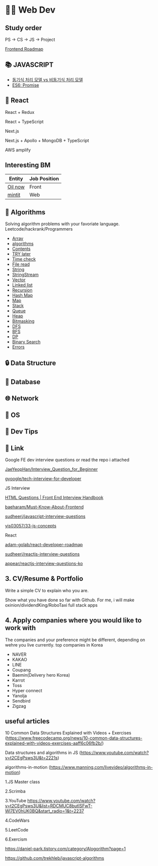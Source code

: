 # 👨‍💻 Web Dev

## Study order
PS -> CS -> JS -> Project

[Frontend Roadmap](https://roadmap.sh/frontend)

## 📚 JAVASCRIPT
  * [동기식 처리 모델 vs 비동기식 처리 모델](./docs/Javascript/AsynchronousProcessing.md)
  * [ES6: Promise](./docs/Javascript/Promise.md)

  
## 📘 React

React + Redux

React + TypeScript

Next.js

Next.js + Apollo + MongoDB + TypeScript

AWS amplify





## Interesting BM

| Entity | Job Position  |
| ------ | ------------- |
| [Oil now](https://mintit.co.kr/introduce/aboutMintit.do) | Front  |
| [mintit](https://mintit.co.kr/introduce/aboutMintit.do) | Web  |




## 📔 Algorithms
Solving algorithm problems with your favoriate language.
Leetcode/hackrank/Programmers

- [Array](/array)
- [algorithms](#algorithms)
- [Contents](#contents)
- [TRY later](#try-later)
- [Time check](#time-check)
- [File read](#file-read)
- [String](#string)
- [StringStream](#stringstream)
- [Vector](#vector)
- [Linked list](#linked-list)
- [Recursion](#recursion)
- [Hash Map](#hash-map)
- [Map](#map)
- [Stack](#stack)
- [Queue](#queue)
- [Heap](#heap)
- [Bitmasking](#bitmasking)
- [DFS](#dfs)
- [BFS](#bfs)
- [DP](#dp)
- [Binary Search](#binary-search)
- [Errors](#errors)

## 🔒 Data Structure


## 📓 Database

## 🌐 Network

## 🤖 OS

## 💯 Dev Tips



## 🔗 Link
Google FE dev interview questions or read the repo i attached

[JaeYeopHan/Interview_Question_for_Beginner](https://github.com/JaeYeopHan/Interview_Question_for_Beginner)

[gyoogle/tech-interview-for-developer](https://github.com/gyoogle/tech-interview-for-developer)

JS Interview

[HTML Questions | Front End Interview Handbook](https://yangshun.github.io/front-end-interview-handbook/en/html-questions)

[baeharam/Must-Know-About-Frontend](https://github.com/baeharam/Must-Know-About-Frontend)

[sudheerj/javascript-interview-questions](https://github.com/sudheerj/javascript-interview-questions)

[yjs03057/33-js-concepts](https://github.com/yjs03057/33-js-concepts)

React

[adam-golab/react-developer-roadmap](https://github.com/adam-golab/react-developer-roadmap)

[sudheerj/reactjs-interview-questions](https://github.com/sudheerj/reactjs-interview-questions)

[appear/reactjs-interview-questions-ko](https://github.com/appear/reactjs-interview-questions-ko)

## 3. CV/Resume & Portfolio

Write a simple CV to explain who you are.

Show what you have done so far with Github.
For me, i will make oxinion/dividendKing/RoboTaxi full stack apps

## 4. Apply companies where you would like to work with

 The companies and your preference might be different, depending on wehre you live currently.
 top companies in Korea

- NAVER
- KAKAO
- LINE
- Coupang
- Baemin(Delivery hero Korea)
- Karrot
- Toss
- Hyper connect
- Yanolja
- Sendbird
- Zigzag

## useful articles

10 Common Data Structures Explained with Videos + Exercises
(<https://www.freecodecamp.org/news/10-common-data-structures-explained-with-videos-exercises-aaff6c06fb2b/>)

Data structures and algorithms in JS
(<https://www.youtube.com/watch?v=t2CEgPsws3U&t=2221s>)

algorithms-in-motion
(<https://www.manning.com/livevideo/algorithms-in-motion>)

  1.JS Master class

  2.Scrimba

  3.YouTube
  <https://www.youtube.com/watch?v=t2CEgPsws3U&list=RDCMUC8butISFwT-Wl7EV0hUK0BQ&start_radio=1&t=2237>

  4.CodeWars

  5.LeetCode

  6.Exercism

  <https://daniel-park.tistory.com/category/Alogorithm?page=1>

  <https://github.com/trekhleb/javascript-algorithms>
  

